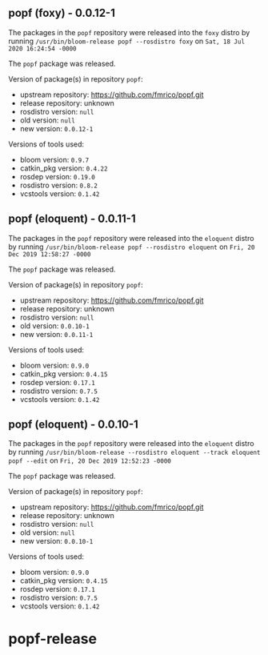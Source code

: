 ## popf (foxy) - 0.0.12-1

The packages in the `popf` repository were released into the `foxy` distro by running `/usr/bin/bloom-release popf --rosdistro foxy` on `Sat, 18 Jul 2020 16:24:54 -0000`

The `popf` package was released.

Version of package(s) in repository `popf`:

- upstream repository: https://github.com/fmrico/popf.git
- release repository: unknown
- rosdistro version: `null`
- old version: `null`
- new version: `0.0.12-1`

Versions of tools used:

- bloom version: `0.9.7`
- catkin_pkg version: `0.4.22`
- rosdep version: `0.19.0`
- rosdistro version: `0.8.2`
- vcstools version: `0.1.42`


## popf (eloquent) - 0.0.11-1

The packages in the `popf` repository were released into the `eloquent` distro by running `/usr/bin/bloom-release popf --rosdistro eloquent` on `Fri, 20 Dec 2019 12:58:27 -0000`

The `popf` package was released.

Version of package(s) in repository `popf`:

- upstream repository: https://github.com/fmrico/popf.git
- release repository: unknown
- rosdistro version: `null`
- old version: `0.0.10-1`
- new version: `0.0.11-1`

Versions of tools used:

- bloom version: `0.9.0`
- catkin_pkg version: `0.4.15`
- rosdep version: `0.17.1`
- rosdistro version: `0.7.5`
- vcstools version: `0.1.42`


## popf (eloquent) - 0.0.10-1

The packages in the `popf` repository were released into the `eloquent` distro by running `/usr/bin/bloom-release --rosdistro eloquent --track eloquent popf --edit` on `Fri, 20 Dec 2019 12:52:23 -0000`

The `popf` package was released.

Version of package(s) in repository `popf`:

- upstream repository: https://github.com/fmrico/popf.git
- release repository: unknown
- rosdistro version: `null`
- old version: `null`
- new version: `0.0.10-1`

Versions of tools used:

- bloom version: `0.9.0`
- catkin_pkg version: `0.4.15`
- rosdep version: `0.17.1`
- rosdistro version: `0.7.5`
- vcstools version: `0.1.42`


# popf-release